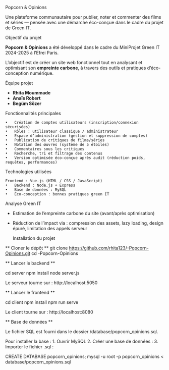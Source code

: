  Popcorn & Opinions

Une plateforme communautaire pour publier, noter et commenter des films et séries — pensée avec une démarche éco-conçue dans le cadre du projet de Green IT.

Objectif du projet

**Popcorn & Opinions** a été développé dans le cadre du MiniProjet Green IT 2024-2025 à l’Efrei Paris.  

L’objectif est de créer un site web fonctionnel tout en analysant et optimisant son **empreinte carbone**, à travers des outils et pratiques d’éco-conception numérique.

Équipe projet

- **Rhita Moummade**  
- **Anaïs Robert**  
- **Begüm Sözer**

Fonctionnalités principales

	•	Création de comptes utilisateurs (inscription/connexion sécurisées)
	•	Rôles : utilisateur classique / administrateur
	•	Espace d’administration (gestion et suppression de comptes)
	•	Publication de critiques de films/séries
	•	Notation des œuvres (système de 5 étoiles)
	•	Commentaires sous les critiques
	•	Recherche, tri et filtrage des contenus
	•	Version optimisée éco-conçue après audit (réduction poids, requêtes, performances)

 Technologies utilisées

	Frontend : Vue.js (HTML / CSS / JavaScript)
	•	Backend : Node.js + Express
	•	Base de données : MySQL
	•	Éco-conception : bonnes pratiques green IT


Analyse Green IT

- Estimation de l’empreinte carbone du site (avant/après optimisation)
- Réduction de l’impact via : compression des assets, lazy loading, design épuré, limitation des appels serveur

  Installation du projet

**  Cloner le dépôt **
git clone https://github.com/rhita123/-Popcorn-Opinions.git
cd -Popcorn-Opinions

** Lancer le backend ** 

cd server
npm install
node server.js

 Le serveur tourne sur : http://localhost:5050

** Lancer le frontend **

cd client
npm install
npm run serve

 Le client tourne sur : http://localhost:8080

 ** Base de données **

Le fichier SQL est fourni dans le dossier /database/popcorn_opinions.sql.

Pour installer la base :
	1.	Ouvrir MySQL
	2.	Créer une base de données :
 3.	Importer le fichier .sql :

CREATE DATABASE popcorn_opinions;
mysql -u root -p popcorn_opinions < database/popcorn_opinions.sql












